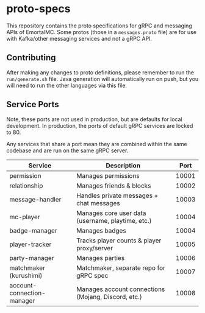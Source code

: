 # proto-specs

This repository contains the proto specifications for gRPC and messaging APIs of EmortalMC.
Some protos (those in a `messages.proto` file) are for use with Kafka/other messaging services and not a gRPC API.

## Contributing

After making any changes to proto definitions, please remember to run the `run/generate.sh` file.
Java generation will automatically run on push, but you will need to run the other languages via this file.

## Service Ports

Note, these ports are not used in production, but are defaults for local development.
In production, the ports of default gRPC services are locked to 80.

Any services that share a port mean they are combined within the same codebase
and are run on the same gRPC server.

| Service                    | Description                                         | Port  |
|----------------------------|-----------------------------------------------------|-------|
| permission                 | Manages permissions                                 | 10001 |
| relationship               | Manages friends & blocks                            | 10002 |
| message-handler            | Handles private messages + chat messages            | 10003 |
| mc-player                  | Manages core user data (username, playtime, etc.)   | 10004 |
| badge-manager              | Manages badges                                      | 10004 |
| player-tracker             | Tracks player counts & player proxy/server          | 10005 |
| party-manager              | Manages parties                                     | 10006 |
| matchmaker (kurushimi)     | Matchmaker, separate repo for gRPC spec             | 10007 |
| account-connection-manager | Manages account connections (Mojang, Discord, etc.) | 10008 |

